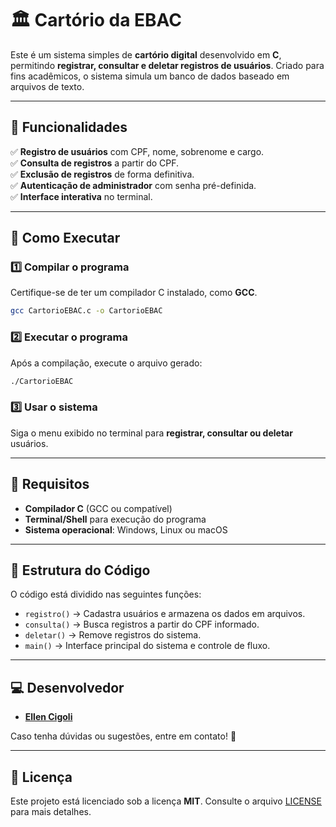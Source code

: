 # 🏛️ Cartório da EBAC

Este é um sistema simples de **cartório digital** desenvolvido em **C**, permitindo **registrar, consultar e deletar registros de usuários**. Criado para fins acadêmicos, o sistema simula um banco de dados baseado em arquivos de texto.

---

## 📜 Funcionalidades

✅ **Registro de usuários** com CPF, nome, sobrenome e cargo.  
✅ **Consulta de registros** a partir do CPF.  
✅ **Exclusão de registros** de forma definitiva.  
✅ **Autenticação de administrador** com senha pré-definida.  
✅ **Interface interativa** no terminal.  

---

## 🚀 Como Executar

### **1️⃣ Compilar o programa**
Certifique-se de ter um compilador C instalado, como **GCC**.

```bash
gcc CartorioEBAC.c -o CartorioEBAC
```

### **2️⃣ Executar o programa**
Após a compilação, execute o arquivo gerado:

```bash
./CartorioEBAC
```

### **3️⃣ Usar o sistema**
Siga o menu exibido no terminal para **registrar, consultar ou deletar** usuários.

---

## 🔧 Requisitos

- **Compilador C** (GCC ou compatível)
- **Terminal/Shell** para execução do programa
- **Sistema operacional**: Windows, Linux ou macOS

---

## 📂 Estrutura do Código

O código está dividido nas seguintes funções:

- `registro()` → Cadastra usuários e armazena os dados em arquivos.
- `consulta()` → Busca registros a partir do CPF informado.
- `deletar()` → Remove registros do sistema.
- `main()` → Interface principal do sistema e controle de fluxo.

---

## 💻 Desenvolvedor

- **[Ellen Cigoli](https://github.com/ellencigoli)**

Caso tenha dúvidas ou sugestões, entre em contato! 💬

---

## 📝 Licença

Este projeto está licenciado sob a licença **MIT**. Consulte o arquivo [LICENSE](LICENSE) para mais detalhes.

